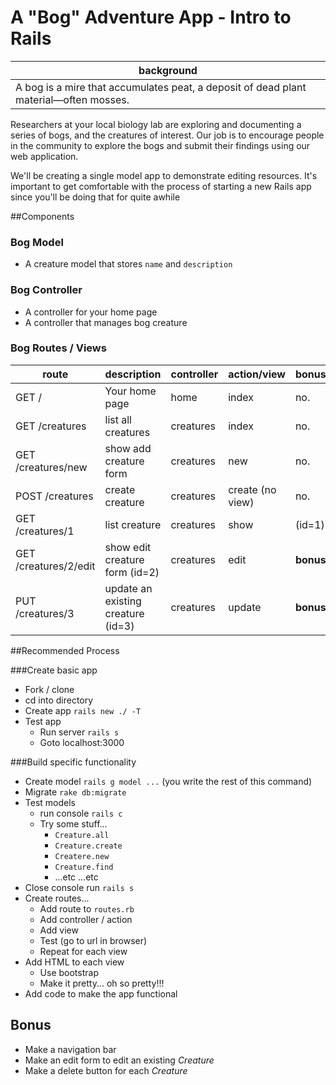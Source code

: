 # A "Bog" Adventure App - Intro to Rails 

| background |
|---|
|A bog is a mire that accumulates peat, a deposit of dead plant material—often mosses. |

Researchers at your local biology lab are exploring and documenting a series of bogs, and the creatures of interest. Our job is to encourage people in the community to explore the bogs and submit their findings using our web application.

We'll be creating a single model app to demonstrate editing resources.
It's important to get comfortable with the process of starting a new Rails app since you'll be doing that for quite awhile

##Components

### Bog Model

* A creature model that stores `name` and `description`

### Bog Controller

* A controller for your home page
* A controller that manages bog creature


### Bog Routes / Views

| route | description | controller |  action/view | bonus? |
|-------|-----|----|-----|------|
| GET /  | Your home page | home | index | no. |
| GET /creatures | list all creatures | creatures | index | no. |
| GET /creatures/new | show add creature form | creatures | new | no. |
| POST /creatures | create creature | creatures | create (no view) | no. |
| GET /creatures/1 | list creature | creatures | show | (id=1) | no. |
| GET /creatures/2/edit | show edit creature form (id=2) | creatures | edit | **bonus** |
| PUT /creatures/3 | update an existing creature (id=3) | creatures | update | **bonus** |

##Recommended Process

###Create basic app

* Fork / clone
* cd into directory
* Create app `rails new ./ -T`
* Test app
    * Run server `rails s`
    * Goto localhost:3000


###Build specific functionality

* Create model `rails g model ...` (you write the rest of this command)
* Migrate `rake db:migrate`
* Test models
    * run console `rails c`
    * Try some stuff...
        * `Creature.all`
        * `Creature.create`
        * `Createre.new`
        * `Creature.find`
        * ...etc ...etc
* Close console run `rails s`
* Create routes...
    * Add route to `routes.rb`
    * Add controller / action
    * Add view
    * Test (go to url in browser)
    * Repeat for each view
* Add HTML to each view
    * Use bootstrap
    * Make it pretty... oh so pretty!!!
* Add code to make the app functional

## Bonus

* Make a navigation bar
* Make an edit form to edit an existing *Creature*
* Make a delete button for each *Creature*
 



